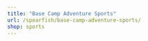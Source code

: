 ```yaml
---
title: "Base Camp Adventure Sports"
url: /spearfish/base-camp-adventure-sports/
shop: sports
---
```

